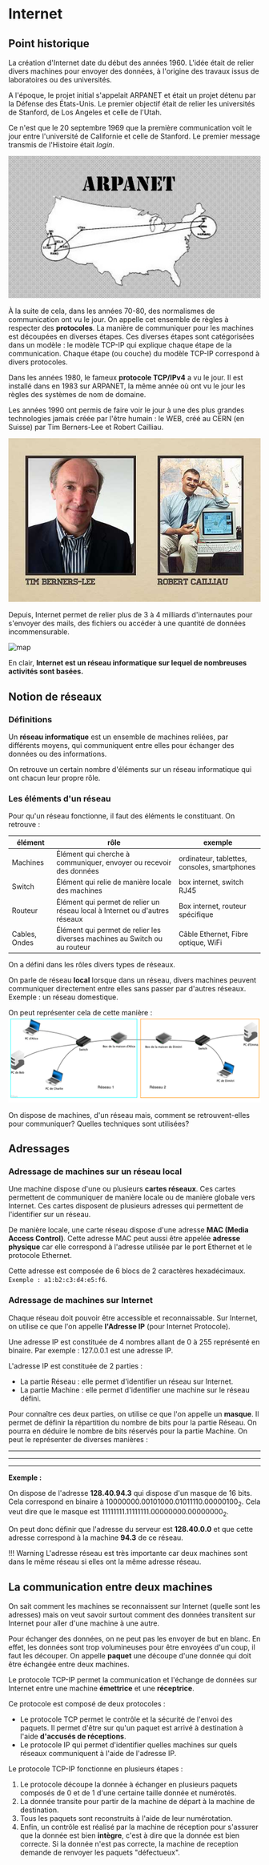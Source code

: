# Internet

## Point historique

La création d'Internet date du début des années 1960. L'idée était de relier divers machines pour envoyer des données, à l'origine des travaux issus de laboratoires ou des universités.

A l'époque, le projet initial s'appelait ARPANET et était un projet détenu par la Défense des États-Unis.
Le premier objectif était de relier les universités de Stanford, de Los Angeles et celle de l'Utah.

Ce n'est que le 20 septembre 1969 que la première communication voit le jour entre l'université de Californie et celle de Stanford.
Le premier message transmis de l'Histoire était *login*.

![arpa](img/arpanet.jpeg)

À la suite de cela, dans les années 70-80, des normalismes de communication ont vu le jour. On appelle cet ensemble de règles à respecter des **protocoles**.
La manière de communiquer pour les machines est découpées en diverses étapes.
Ces diverses étapes sont catégorisées dans un modèle : le modèle TCP-IP qui explique chaque étape de la communication.
Chaque étape (ou couche) du modèle TCP-IP correspond à divers protocoles.

Dans les années 1980, le fameux **protocole TCP/IPv4** a vu le jour. Il est installé dans en 1983 sur ARPANET, la même année où ont vu le jour les règles des systèmes de nom de domaine.

Les années 1990 ont permis de faire voir le jour à une des plus grandes technologies jamais créée par l'être humain : le WEB, créé au CERN (en Suisse) par Tim Berners-Lee et Robert Cailliau.

![tblrc](img/tblrc.jpeg)

Depuis, Internet permet de relier plus de 3 à 4 milliards d'internautes pour s'envoyer des mails, des fichiers ou accéder à une quantité de données incommensurable.

![map](img/geo-mercator.svg)

En clair, **Internet est un réseau informatique sur lequel de nombreuses activités sont basées.**

## Notion de réseaux

### Définitions

Un **réseau informatique** est un ensemble de machines reliées, par différents moyens, qui communiquent entre elles pour échanger des données ou des informations.

On retrouve un certain nombre d'éléments sur un réseau informatique qui ont chacun leur propre rôle.

### Les éléments d'un réseau

Pour qu'un réseau fonctionne, il faut des éléments le constituant.
On retrouve :

| élément  | rôle                                                               | exemple                                      |
|----------|--------------------------------------------------------------------|----------------------------------------------|
| Machines | Élément qui cherche à communiquer, envoyer ou recevoir des données | ordinateur, tablettes, consoles, smartphones |
| Switch   | Élément qui relie de manière locale des machines                   | box internet, switch RJ45                    |
| Routeur  | Élément qui permet de relier un réseau local à Internet ou d'autres réseaux | Box internet, routeur spécifique    |
| Cables, Ondes | Élément qui permet de relier les diverses machines au Switch ou au routeur| Câble Ethernet, Fibre optique, WiFi|

On a défini dans les rôles divers types de réseaux.

On parle de réseau **local** lorsque dans un réseau, divers machines peuvent communiquer directement entre elles sans passer par d'autres réseaux. Exemple : un réseau domestique.

On peut représenter cela de cette manière :
![rlinternet](rlinternet.png)

On dispose de machines, d'un réseau mais, comment se retrouvent-elles pour communiquer? Quelles techniques sont utilisées?

## Adressages

### Adressage de machines sur un réseau local

Une machine dispose d'une ou plusieurs **cartes réseaux**. Ces cartes permettent de communiquer de manière locale ou de manière globale vers Internet.
Ces cartes disposent de plusieurs adresses qui permettent de l'identifier sur un réseau.

De manière locale, une carte réseau dispose d'une adresse **MAC (Media Access Control)**.
Cette adresse MAC peut aussi être appelée **adresse physique** car elle correspond à l'adresse utilisée par le port Ethernet et le protocole Ethernet.

Cette adresse est composée de 6 blocs de 2 caractères hexadécimaux. `Exemple : a1:b2:c3:d4:e5:f6`.

### Adressage de machines sur Internet

Chaque réseau doit pouvoir être accessible et reconnaissable.
Sur Internet, on utilise ce que l'on appelle **l'Adresse IP** (pour Internet Protocole).

Une adresse IP est constituée de 4 nombres allant de 0 à 255 représenté en binaire.
Par exemple : 127.0.0.1 est une adresse IP.

L'adresse IP est constituée de 2 parties :

* La partie Réseau : elle permet d'identifier un réseau sur Internet.
* La partie Machine : elle permet d'identifier une machine sur le réseau défini.

Pour connaître ces deux parties, on utilise ce que l'on appelle un **masque**.
Il permet de définir la répartition du nombre de bits pour la partie Réseau. On pourra en déduire le nombre de bits réservés pour la partie Machine. On peut le représenter de diverses manières :

_______________________________________________________________________________________
_____________________________________________________________________________________________________________________________________________________________________________________________________________________________________________________________________
______________________________________________________________________________________________________________________________________________________________________________

**Exemple :** 

On dispose de l'adresse **128.40.94.3** qui dispose d'un masque de 16 bits.  
Cela correspond en binaire à $10000000.00101000.01011110.00000100_2$.
Cela veut dire que le masque est $11111111.11111111.00000000.00000000_2$.

On peut donc définir que l'adresse du serveur est **128.40.0.0** et que cette adresse correspond à la machine **94.3** de ce réseau.

!!! Warning
    L'adresse réseau est très importante car deux machines sont dans le même réseau si elles ont la même adresse réseau.

## La communication entre deux machines

On sait comment les machines se reconnaissent sur Internet (quelle sont les adresses) mais on veut savoir surtout comment des données transitent sur Internet pour aller d'une machine à une autre.

Pour échanger des données, on ne peut pas les envoyer de but en blanc. En effet, les données sont trop volumineuses pour être envoyées d'un coup, il faut les découper. On appelle **paquet** une découpe d'une donnée qui doit être échangée entre deux machines.

Le protocole TCP-IP permet la communication et l'échange de données sur Internet entre une machine **émettrice** et une **réceptrice**.

Ce protocole est composé de deux protocoles :

* Le protocole TCP permet le contrôle et la sécurité de l'envoi des paquets. Il permet d'être sur qu'un paquet est arrivé à destination à l'aide **d'accusés de réceptions**.
* Le protocole IP qui permet d'identifier quelles machines sur quels réseaux communiquent à l'aide de l'adresse IP.

Le protocole TCP-IP fonctionne en plusieurs étapes :

1. Le protocole découpe la donnée à échanger en plusieurs paquets composés de 0 et de 1 d'une certaine taille donnée et numérotés.
2. La donnée transite pour partir de la machine de départ à la machine de destination.
3. Tous les paquets sont reconstruits à l'aide de leur numérotation.
4. Enfin, un contrôle est réalisé par la machine de réception pour s'assurer que la donnée est bien **intègre**, c'est à dire que la donnée est bien correcte. Si la donnée n'est pas correcte, la machine de reception demande de renvoyer les paquets "défectueux".
